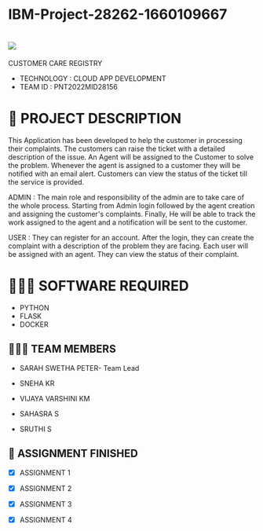 # IBM-Project-28262-1660109667
<h1 align="fill" >
 <img src="https://github.com/IBM-EPBL/IBM-Project-28262-1660109667/blob/932f4d6dac897ae3ddddd7a50aa3f4f3ea034bb5/purple.png"/>
</h1>

CUSTOMER CARE REGISTRY 
  * TECHNOLOGY : CLOUD APP DEVELOPMENT
  *  TEAM ID : PNT2022MID28156
    
# 📝 PROJECT DESCRIPTION 

This Application has been developed to help the customer in processing their complaints. The customers can raise the ticket with a detailed description of the issue. An Agent will be assigned to the Customer to solve the problem. Whenever the agent is assigned to a customer they will be notified with an email alert. Customers can view the status of the ticket till the service is provided.

ADMIN : The main role and responsibility of the admin are to take care of the whole process. Starting from Admin login followed by the agent creation and assigning the customer's complaints. Finally, He will be able to track the work assigned to the agent and a notification will be sent to the customer.

USER : They can register for an account. After the login, they can create the complaint with a description of the problem they are facing. Each user will be assigned with an agent. They can view the status of their complaint.

# 👨🏻‍💻 SOFTWARE REQUIRED<br />
- PYTHON<br />
- FLASK<br />
- DOCKER<br />

## 🧑🏻‍🦰 TEAM MEMBERS  

  * SARAH SWETHA PETER- Team Lead
  
  * SNEHA KR 
  
  * VIJAYA VARSHINI KM
  
  * SAHASRA S
  
  * SRUTHI S
  
## 📒 ASSIGNMENT FINISHED

- [x] ASSIGNMENT 1
- [x] ASSIGNMENT 2
- [x] ASSIGNMENT 3 
- [x] ASSIGNMENT 4
  
